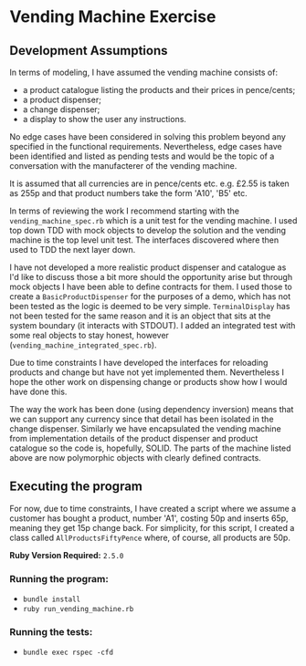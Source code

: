 # Vending Machine Exercise

## Development Assumptions
In terms of modeling, I have assumed the vending machine consists of:

- a product catalogue listing the products and their prices in pence/cents;
- a product dispenser;
- a change dispenser;
- a display to show the user any instructions.

No edge cases have been considered in solving this problem beyond any
specified in the functional requirements.
Nevertheless, edge cases have been identified and listed as pending tests and would be the topic of a conversation with the manufacterer of the vending machine.

It is assumed that all currencies are in pence/cents etc. e.g. £2.55
is taken as 255p and that product numbers take the form 'A10', 'B5' etc.

In terms of reviewing the work I recommend starting with the
`vending_machine_spec.rb` which is a unit test for the vending machine.
I used top down TDD with mock objects to develop the solution and the vending
machine is the top level unit test. The interfaces discovered where then used
to TDD the next layer down.

I have not developed a more realistic product dispenser and catalogue as I'd like to discuss those a bit more should the opportunity arise but through mock objects I have been able to define contracts for them. I used those to create a `BasicProductDispenser` for the purposes of a demo, which has not been tested as the logic is deemed to be very simple. `TerminalDisplay` has not been tested for the same reason and it is an object that sits at the system boundary (it interacts with STDOUT). I added an integrated test with some real objects to stay honest, however  (`vending_machine_integrated_spec.rb`).

Due to time constraints I have developed the interfaces for reloading products and change but have not yet implemented them. Nevertheless I hope the other work on dispensing change or products show how I would have done this.

The way the work has been done (using dependency inversion) means
that we can support any currency since that detail has been isolated in the change dispenser. Similarly we have encapsulated the vending machine from implementation details of the product dispenser and product catalogue so the code is, hopefully, SOLID. The parts of the machine listed above are now polymorphic objects with clearly defined contracts.

## Executing the program
For now, due to time constraints, I have created a script where we
assume a customer has bought a product, number 'A1', costing 50p and inserts
65p, meaning they get 15p change back. For simplicity, for this script,
I created a class called `AllProductsFiftyPence` where, of course, all
products are 50p.

**Ruby Version Required:** `2.5.0`
### Running the program:
- `bundle install`
- `ruby run_vending_machine.rb`

### Running the tests:
- `bundle exec rspec -cfd`
